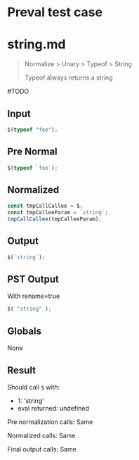 # Preval test case

# string.md

> Normalize > Unary > Typeof > String
>
> Typeof always returns a string

#TODO

## Input

`````js filename=intro
$(typeof "foo");
`````

## Pre Normal

`````js filename=intro
$(typeof `foo`);
`````

## Normalized

`````js filename=intro
const tmpCallCallee = $;
const tmpCalleeParam = `string`;
tmpCallCallee(tmpCalleeParam);
`````

## Output

`````js filename=intro
$(`string`);
`````

## PST Output

With rename=true

`````js filename=intro
$( "string" );
`````

## Globals

None

## Result

Should call `$` with:
 - 1: 'string'
 - eval returned: undefined

Pre normalization calls: Same

Normalized calls: Same

Final output calls: Same
